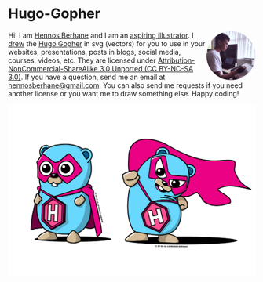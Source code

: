 # Hugo-Gopher

<img src="/medrawing.jpg" style="border-radius: 100%; float: right; width: 100px; display: block;" /> Hi! I am [Hennos Berhane](/medrawing.jpg) and I am an [aspiring illustrator](https://www.linkedin.com/in/hennos-berhane-8b9996266/). I [drew](/process.jpg) the [Hugo Gopher](/OriginalGopher.svg) in svg (vectors) for you to use in your websites, presentations, posts in blogs, social media, courses, videos, etc. They are licensed under [Attribution-NonCommercial-ShareAlike 3.0 Unported (CC BY-NC-SA 3.0)](https://creativecommons.org/licenses/by-nc-sa/3.0/). If you have a question, send me an email at hennosberhane@gmail.com. You can also send me requests if you need another license or you want me to draw something else. Happy coding!

![Hugo Gophers](/HugoGophers.svg)
